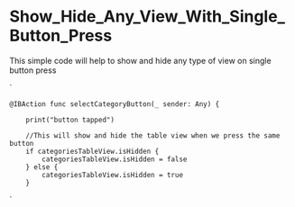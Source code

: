 # Show_Hide_Any_View_With_Single_Button_Press
This simple code will help to show and hide any type of view on single button press 


`

    @IBAction func selectCategoryButton(_ sender: Any) {
        
        print("button tapped")
        
        //This will show and hide the table view when we press the same button
        if categoriesTableView.isHidden {
            categoriesTableView.isHidden = false
        } else {
            categoriesTableView.isHidden = true
        }
        
 `
